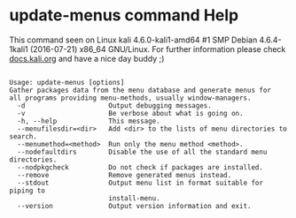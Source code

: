 # update-menus command Help
 
 This command seen on Linux kali 4.6.0-kali1-amd64 #1 SMP Debian 4.6.4-1kali1 (2016-07-21) x86_64 GNU/Linux. For further information please check [docs.kali.org](docs.kali.org) and have a nice day buddy ;) 

~~~

Usage: update-menus [options] 
Gather packages data from the menu database and generate menus for
all programs providing menu-methods, usually window-managers.
  -d                     Output debugging messages.
  -v                     Be verbose about what is going on.
  -h, --help             This message.
  --menufilesdir=<dir>   Add <dir> to the lists of menu directories to search.
  --menumethod=<method>  Run only the menu method <method>.
  --nodefaultdirs        Disable the use of all the standard menu directories.
  --nodpkgcheck          Do not check if packages are installed.
  --remove               Remove generated menus instead.
  --stdout               Output menu list in format suitable for piping to
                         install-menu.
  --version              Output version information and exit.

~~~
